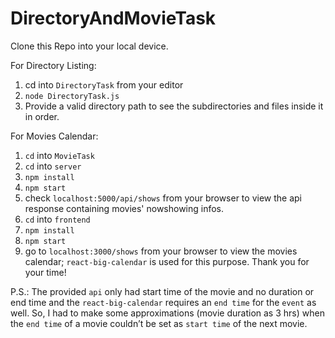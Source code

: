 # DirectoryAndMovieTask

Clone this Repo into your local device.

For Directory Listing:
1) cd into `DirectoryTask` from your editor
2) `node DirectoryTask.js`
3) Provide a valid directory path to see the subdirectories and files inside it in order.

For Movies Calendar:
1) `cd` into `MovieTask`
2) `cd` into `server`
3) `npm install`
4) `npm start`
5) check `localhost:5000/api/shows` from your browser to view the api response containing movies' nowshowing infos.
6) `cd` into `frontend`
7) `npm install`
8) `npm start`
9) go to `localhost:3000/shows` from your browser to view the movies calendar; `react-big-calendar` is used for this purpose.
Thank you for your time!

P.S.: The provided `api` only had start time of the movie and no duration or end time and the `react-big-calendar` requires an `end time` for the `event` as well. So, I had to make some approximations (movie duration as 3 hrs) when the `end time` of a movie couldn’t be set as `start time` of the next movie. 
